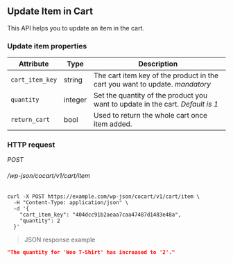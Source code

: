 ## Update Item in Cart ##

This API helps you to update an item in the cart.

### Update item properties ###

| Attribute       | Type    | Description       |
| --------------- | ------- | ----------------- |
| `cart_item_key` | string  | The cart item key of the product in the cart you want to update. <i class="label label-info">mandatory</i> |
| `quantity`      | integer | Set the quantity of the product you want to update in the cart. <i class="label label-info">Default is 1</i> |
| `return_cart`   | bool    | Used to return the whole cart once item added. |

### HTTP request ###

<div class="api-endpoint">
  <div class="endpoint-data">
    <i class="label label-post">POST</i>
    <h6>/wp-json/cocart/v1/cart/item</h6>
  </div>
</div>

```shell
curl -X POST https://example.com/wp-json/cocart/v1/cart/item \
  -H "Content-Type: application/json" \
  -d '{
    "cart_item_key": "404dcc91b2aeaa7caa47487d1483e48a",
    "quantity": 2
  }'
```

> JSON response example

```json
"The quantity for 'Woo T-Shirt' has increased to '2'."
```
